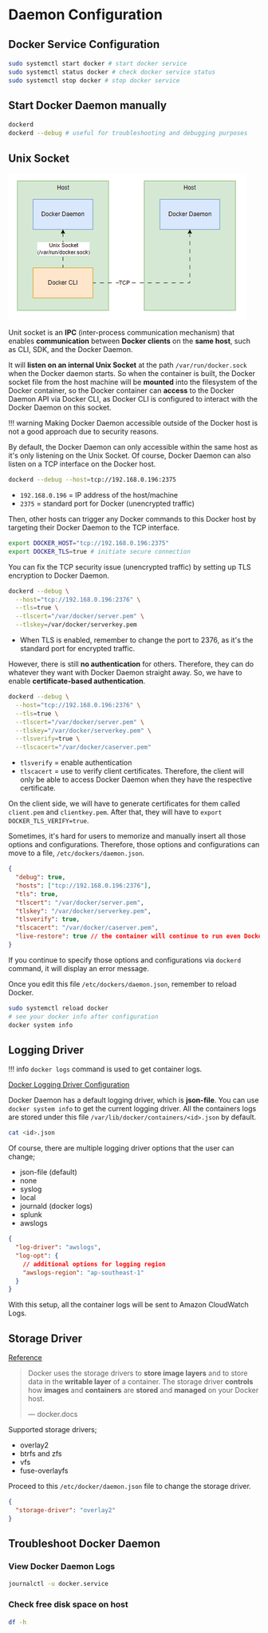 # Daemon Configuration

## Docker Service Configuration

```bash
sudo systemctl start docker # start docker service
sudo systemctl status docker # check docker service status
sudo systemctl stop docker # stop docker service
```

## Start Docker Daemon manually

```bash
dockerd
dockerd --debug # useful for troubleshooting and debugging purposes
```

## Unix Socket

![unix socket](../../assets/docker/unix-socket.gif)

Unit socket is an **IPC** (inter-process communication mechanism) that enables **communication** between **Docker clients** on the **same host**, such as CLI, SDK, and the Docker Daemon.

It will **listen on an internal Unix Socket** at the path `/var/run/docker.sock` when the Docker daemon starts. So when the container is built, the Docker socket file from the host machine will be **mounted** into the filesystem of the Docker container, so the Docker container can **access** to the Docker Daemon API via Docker CLI, as Docker CLI is configured to interact with the Docker Daemon on this socket.

!!! warning
    Making Docker Daemon accessible outside of the Docker host is not a good approach due to security reasons.


By default, the Docker Daemon can only accessible within the same host as it's only listening on the Unix Socket. Of course, Docker Daemon can also listen on a TCP interface on the Docker host.

```bash
dockerd --debug --host=tcp://192.168.0.196:2375
```

- `192.168.0.196` = IP address of the host/machine
- `2375` = standard port for Docker (unencrypted traffic)

Then, other hosts can trigger any Docker commands to this Docker host by targeting their Docker Daemon to the TCP interface.

```bash
export DOCKER_HOST="tcp://192.168.0.196:2375"
export DOCKER_TLS=true # initiate secure connection
```

You can fix the TCP security issue (unencrypted traffic) by setting up TLS encryption to Docker Daemon.

```bash
dockerd --debug \
  --host="tcp://192.168.0.196:2376" \
  --tls=true \
  --tlscert="/var/docker/server.pem" \
  --tlskey=/var/docker/serverkey.pem
```

- When TLS is enabled, remember to change the port to 2376, as it's the standard port for encrypted traffic.

However, there is still **no authentication** for others. Therefore, they can do whatever they want with Docker Daemon straight away. So, we have to enable **certificate-based authentication**.

```bash
dockerd --debug \
  --host="tcp://192.168.0.196:2376" \
  --tls=true \
  --tlscert="/var/docker/server.pem" \
  --tlskey="/var/docker/serverkey.pem" \
  --tlsverify=true \
  --tlscacert="/var/docker/caserver.pem"
```

- `tlsverify` = enable authentication
- `tlscacert` = use to verify client certificates. Therefore, the client will only be able to access Docker Daemon when they have the respective certificate.

On the client side, we will have to generate certificates for them called `client.pem` and `clientkey.pem`. After that, they will have to `export DOCKER_TLS_VERIFY=true`.

Sometimes, it's hard for users to memorize and manually insert all those options and configurations. Therefore, those options and configurations can move to a file, `/etc/dockers/daemon.json`.

```json title="/etc/dockers/daemon.json"
{
  "debug": true,
  "hosts": ["tcp://192.168.0.196:2376"],
  "tls": true,
  "tlscert": "/var/docker/server.pem",
  "tlskey": "/var/docker/serverkey.pem",
  "tlsverify": true,
  "tlscacert": "/var/docker/caserver.pem",
  "live-restore": true // the container will continue to run even Docker Daemon stops
}
```

If you continue to specify those options and configurations via `dockerd` command, it will display an error message.

Once you edit this file `/etc/dockers/daemon.json`, remember to reload Docker.

```bash
sudo systemctl reload docker
# see your docker info after configuration
docker system info
```

## Logging Driver

!!! info
    `docker logs` command is used to get container logs.

[Docker Logging Driver Configuration](https://docs.docker.com/config/containers/logging/configure/)

Docker Daemon has a default logging driver, which is **json-file**. You can use `docker system info` to get the current logging driver. All the containers logs are stored under this file `/var/lib/docker/containers/<id>.json` by default.

```bash
cat <id>.json
```

Of course, there are multiple logging driver options that the user can change;

- json-file (default)
- none
- syslog
- local
- journald (docker logs)
- splunk
- awslogs

```json title="/etc/docker/daemon.json"
{
  "log-driver": "awslogs",
  "log-opt": {
    // additional options for logging region
    "awslogs-region": "ap-southeast-1"
  }
}
```

With this setup, all the container logs will be sent to Amazon CloudWatch Logs.

## Storage Driver

[Reference](https://docs.docker.com/storage/storagedriver/select-storage-driver/)

> Docker uses the storage drivers to **store image layers** and to store data in the **writable layer** of a container. The storage driver **controls** how **images** and **containers** are **stored** and **managed** on your Docker host.
>
> — docker.docs

Supported storage drivers;

- overlay2
- btrfs and zfs
- vfs
- fuse-overlayfs

Proceed to this `/etc/docker/daemon.json` file to change the storage driver.

```json title="/etc/docker/daemon.json"
{
  "storage-driver": "overlay2"
}
```

## Troubleshoot Docker Daemon

### View Docker Daemon Logs

```bash
journalctl -u docker.service
```

### Check free disk space on host

```bash
df -h
```
